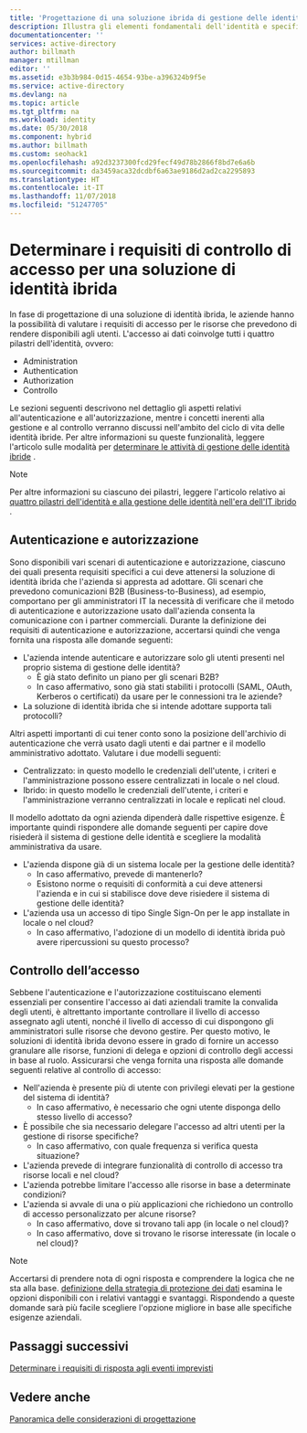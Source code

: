 ```yaml
---
title: 'Progettazione di una soluzione ibrida di gestione delle identità: requisiti di controllo degli accessi in Azure | Microsoft Docs'
description: Illustra gli elementi fondamentali dell'identità e specifica i requisiti di accesso alle risorse previsti per gli utenti in un ambiente ibrido.
documentationcenter: ''
services: active-directory
author: billmath
manager: mtillman
editor: ''
ms.assetid: e3b3b984-0d15-4654-93be-a396324b9f5e
ms.service: active-directory
ms.devlang: na
ms.topic: article
ms.tgt_pltfrm: na
ms.workload: identity
ms.date: 05/30/2018
ms.component: hybrid
ms.author: billmath
ms.custom: seohack1
ms.openlocfilehash: a92d3237300fcd29fecf49d78b2866f8bd7e6a6b
ms.sourcegitcommit: da3459aca32dcdbf6a63ae9186d2ad2ca2295893
ms.translationtype: HT
ms.contentlocale: it-IT
ms.lasthandoff: 11/07/2018
ms.locfileid: "51247705"
---
```

# <a name="determine-access-control-requirements-for-your-hybrid-identity-solution"></a>Determinare i requisiti di controllo di accesso per una soluzione di identità ibrida
In fase di progettazione di una soluzione di identità ibrida, le aziende hanno la possibilità di valutare i requisiti di accesso per le risorse che prevedono di rendere disponibili agli utenti. L'accesso ai dati coinvolge tutti i quattro pilastri dell'identità, ovvero:

* Administration
* Authentication
* Authorization
* Controllo

Le sezioni seguenti descrivono nel dettaglio gli aspetti relativi all'autenticazione e all'autorizzazione, mentre i concetti inerenti alla gestione e al controllo verranno discussi nell'ambito del ciclo di vita delle identità ibride. Per altre informazioni su queste funzionalità, leggere l'articolo sulle modalità per [determinare le attività di gestione delle identità ibride](plan-hybrid-identity-design-considerations-hybrid-id-management-tasks.md) .

> [!NOTE]
> Per altre informazioni su ciascuno dei pilastri, leggere l'articolo relativo ai [quattro pilastri dell'identità e alla gestione delle identità nell'era dell'IT ibrido](https://social.technet.microsoft.com/wiki/contents/articles/15530.the-four-pillars-of-identity-identity-management-in-the-age-of-hybrid-it.aspx) .
> 
> 

## <a name="authentication-and-authorization"></a>Autenticazione e autorizzazione
Sono disponibili vari scenari di autenticazione e autorizzazione, ciascuno dei quali presenta requisiti specifici a cui deve attenersi la soluzione di identità ibrida che l'azienda si appresta ad adottare. Gli scenari che prevedono comunicazioni B2B (Business-to-Business), ad esempio, comportano per gli amministratori IT la necessità di verificare che il metodo di autenticazione e autorizzazione usato dall'azienda consenta la comunicazione con i partner commerciali. Durante la definizione dei requisiti di autenticazione e autorizzazione, accertarsi quindi che venga fornita una risposta alle domande seguenti:

* L'azienda intende autenticare e autorizzare solo gli utenti presenti nel proprio sistema di gestione delle identità?
  * È già stato definito un piano per gli scenari B2B?
  * In caso affermativo, sono già stati stabiliti i protocolli (SAML, OAuth, Kerberos o certificati) da usare per le connessioni tra le aziende?
* La soluzione di identità ibrida che si intende adottare supporta tali protocolli?

Altri aspetti importanti di cui tener conto sono la posizione dell'archivio di autenticazione che verrà usato dagli utenti e dai partner e il modello amministrativo adottato. Valutare i due modelli seguenti:

* Centralizzato: in questo modello le credenziali dell'utente, i criteri e l'amministrazione possono essere centralizzati in locale o nel cloud.
* Ibrido: in questo modello le credenziali dell'utente, i criteri e l'amministrazione verranno centralizzati in locale e replicati nel cloud.

Il modello adottato da ogni azienda dipenderà dalle rispettive esigenze. È importante quindi rispondere alle domande seguenti per capire dove risiederà il sistema di gestione delle identità e scegliere la modalità amministrativa da usare.

* L'azienda dispone già di un sistema locale per la gestione delle identità?
  * In caso affermativo, prevede di mantenerlo?
  * Esistono norme o requisiti di conformità a cui deve attenersi l'azienda e in cui si stabilisce dove deve risiedere il sistema di gestione delle identità?
* L'azienda usa un accesso di tipo Single Sign-On per le app installate in locale o nel cloud?
  * In caso affermativo, l'adozione di un modello di identità ibrida può avere ripercussioni su questo processo?

## <a name="access-control"></a>Controllo dell’accesso
Sebbene l'autenticazione e l'autorizzazione costituiscano elementi essenziali per consentire l'accesso ai dati aziendali tramite la convalida degli utenti, è altrettanto importante controllare il livello di accesso assegnato agli utenti, nonché il livello di accesso di cui dispongono gli amministratori sulle risorse che devono gestire. Per questo motivo, le soluzioni di identità ibrida devono essere in grado di fornire un accesso granulare alle risorse, funzioni di delega e opzioni di controllo degli accessi in base al ruolo. Assicurarsi che venga fornita una risposta alle domande seguenti relative al controllo di accesso:

* Nell'azienda è presente più di utente con privilegi elevati per la gestione del sistema di identità?
  * In caso affermativo, è necessario che ogni utente disponga dello stesso livello di accesso?
* È possibile che sia necessario delegare l'accesso ad altri utenti per la gestione di risorse specifiche?
  * In caso affermativo, con quale frequenza si verifica questa situazione?
* L'azienda prevede di integrare funzionalità di controllo di accesso tra risorse locali e nel cloud?
* L'azienda potrebbe limitare l'accesso alle risorse in base a determinate condizioni?
* L'azienda si avvale di una o più applicazioni che richiedono un controllo di accesso personalizzato per alcune risorse?
  * In caso affermativo, dove si trovano tali app (in locale o nel cloud)?
  * In caso affermativo, dove si trovano le risorse interessate (in locale o nel cloud)?

> [!NOTE]
> Accertarsi di prendere nota di ogni risposta e comprendere la logica che ne sta alla base. [definizione della strategia di protezione dei dati](plan-hybrid-identity-design-considerations-data-protection-strategy.md) esamina le opzioni disponibili con i relativi vantaggi e svantaggi.  Rispondendo a queste domande sarà più facile scegliere l'opzione migliore in base alle specifiche esigenze aziendali.
> 
> 

## <a name="next-steps"></a>Passaggi successivi
[Determinare i requisiti di risposta agli eventi imprevisti](plan-hybrid-identity-design-considerations-incident-response-requirements.md)

## <a name="see-also"></a>Vedere anche
[Panoramica delle considerazioni di progettazione](plan-hybrid-identity-design-considerations-overview.md)

